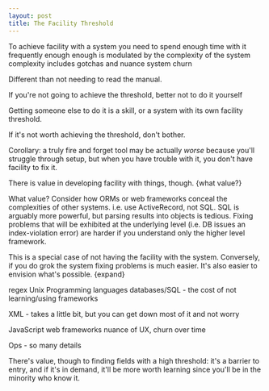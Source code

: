 ```yaml
---
layout: post
title: The Facility Threshold
---
```


To achieve facility with a system
you need to spend enough time with it
frequently enough
enough is modulated by the complexity of the system
complexity includes gotchas and nuance
system churn

Different than not needing to read the manual.

If you're not going to achieve the threshold,
better not to do it yourself

Getting someone else to do it
is a skill, or a system
with its own facility threshold.

If it's not worth achieving the threshold,
don't bother.

Corollary: a truly fire and forget tool
may be actually _worse_
because you'll struggle through setup,
but when you have trouble with it,
you don't have facility to fix it.

There is value in developing facility with things, though.
{what value?}

What value?
Consider how ORMs or web frameworks
conceal the complexities of other systems.
i.e. use ActiveRecord, not SQL.
SQL is arguably more powerful,
but parsing results into objects is tedious.
Fixing problems that will be exhibited
at the underlying level
(i.e. DB issues an index-violation error)
are harder if you understand only
the higher level framework.

This is a special case
of not having the facility with the system.
Conversely, if you do grok the system
fixing problems is much easier.
It's also easier to envision what's possible.
{expand}

regex
Unix
Programming languages
databases/SQL - the cost of not learning/using frameworks

XML - takes a little bit,
but you can get down most of it and not worry

JavaScript web frameworks
nuance of UX, churn over time

Ops - so many details

There's value, though
to finding fields with a high threshold:
it's a barrier to entry,
and if it's in demand,
it'll be more worth learning
since you'll be in the minority who know it.
